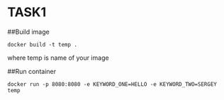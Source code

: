 # TASK1

##Build image 

```
docker build -t temp .
```
where temp is name of your image 

##Run container

```
docker run -p 8080:8080 -e KEYWORD_ONE=HELLO -e KEYWORD_TWO=SERGEY temp
```




